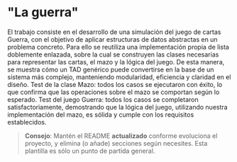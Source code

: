 # "La guerra"
El trabajo consiste en el desarrollo de una simulación del juego de cartas Guerra, con el objetivo de aplicar estructuras de datos abstractas en un problema concreto. Para ello se reutiliza una implementación propia de lista doblemente enlazada, sobre la cual se construyen las clases necesarias para representar las cartas, el mazo y la lógica del juego. De esta manera, se muestra cómo un TAD genérico puede convertirse en la base de un sistema más complejo, manteniendo modularidad, eficiencia y claridad en el diseño.
Test de la clase Mazo: todos los casos se ejecutaron con éxito, lo que confirma que las operaciones sobre el mazo se comportan según lo esperado.
Test del juego Guerra: todos los casos se completaron satisfactoriamente, demostrando que la lógica del juego, utilizando nuestra implementación del mazo, es sólida y cumple con los requisitos establecidos.







> **Consejo**: Mantén el README **actualizado** conforme evoluciona el proyecto, y elimina (o añade) secciones según necesites. Esta plantilla es sólo un punto de partida general.
